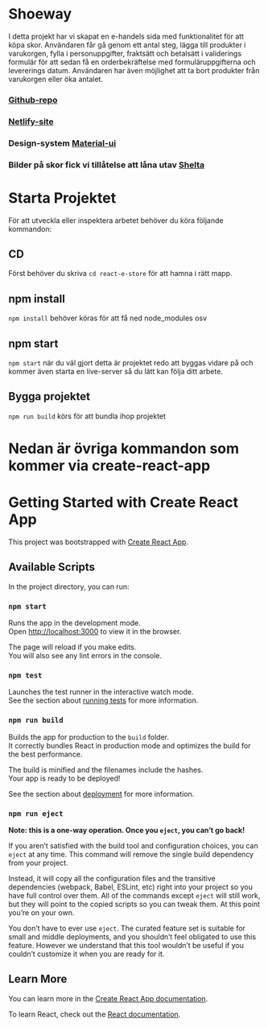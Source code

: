 # Shoeway

I detta projekt har vi skapat en e-handels sida med funktionalitet för att köpa skor. Användaren får gå genom ett antal steg, lägga till produkter i varukorgen, fylla i personuppgifter, fraktsätt och betalsätt i validerings formulär för att sedan få en orderbekräftelse med formuläruppgifterna och levererings datum. Användaren har även möjlighet att ta bort produkter från varukorgen eller öka antalet.  

### [Github-repo](https://github.com/PetterFogel/react-e-store)
### [Netlify-site](https://shoeway.netlify.app/)

### Design-system [Material-ui](https://material-ui.com/)
### Bilder på skor fick vi tillåtelse att låna utav [Shelta](https://shelta.se/)

# Starta Projektet

För att utveckla eller inspektera arbetet behöver du köra följande kommandon:

## CD

Först behöver du skriva `cd react-e-store` för att hamna i rätt mapp.

## npm install 

`npm install` behöver köras för att få ned node_modules osv

## npm start 

`npm start` när du väl gjort detta är projektet redo att byggas vidare på och kommer även starta en live-server så du lätt kan följa ditt arbete.

## Bygga projektet

`npm run build` körs för att bundla ihop projektet

# Nedan är övriga kommandon som kommer via create-react-app

# Getting Started with Create React App

This project was bootstrapped with [Create React App](https://github.com/facebook/create-react-app).

## Available Scripts

In the project directory, you can run:

### `npm start`

Runs the app in the development mode.\
Open [http://localhost:3000](http://localhost:3000) to view it in the browser.

The page will reload if you make edits.\
You will also see any lint errors in the console.

### `npm test`

Launches the test runner in the interactive watch mode.\
See the section about [running tests](https://facebook.github.io/create-react-app/docs/running-tests) for more information.

### `npm run build`

Builds the app for production to the `build` folder.\
It correctly bundles React in production mode and optimizes the build for the best performance.

The build is minified and the filenames include the hashes.\
Your app is ready to be deployed!

See the section about [deployment](https://facebook.github.io/create-react-app/docs/deployment) for more information.

### `npm run eject`

**Note: this is a one-way operation. Once you `eject`, you can’t go back!**

If you aren’t satisfied with the build tool and configuration choices, you can `eject` at any time. This command will remove the single build dependency from your project.

Instead, it will copy all the configuration files and the transitive dependencies (webpack, Babel, ESLint, etc) right into your project so you have full control over them. All of the commands except `eject` will still work, but they will point to the copied scripts so you can tweak them. At this point you’re on your own.

You don’t have to ever use `eject`. The curated feature set is suitable for small and middle deployments, and you shouldn’t feel obligated to use this feature. However we understand that this tool wouldn’t be useful if you couldn’t customize it when you are ready for it.

## Learn More

You can learn more in the [Create React App documentation](https://facebook.github.io/create-react-app/docs/getting-started).

To learn React, check out the [React documentation](https://reactjs.org/).
